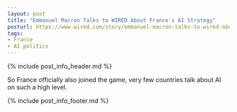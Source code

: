 ```yaml
---
layout: post
title: "Emmanuel Macron Talks to WIRED About France's AI Strategy"
posturl: https://www.wired.com/story/emmanuel-macron-talks-to-wired-about-frances-ai-strategy/
tags:
- France
- AI politics
---
```


{% include post_info_header.md %}

So France officially also joined the game, very few countries talk about AI on such a high level. 

<!--more-->
{% include post_info_footer.md %}
